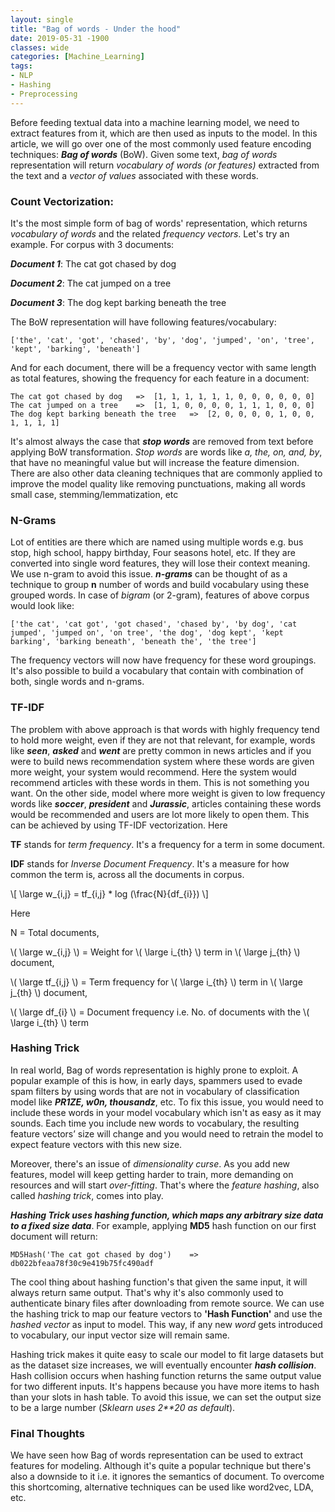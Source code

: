 ```yaml
---
layout: single
title: "Bag of words - Under the hood"
date: 2019-05-31 -1900
classes: wide
categories: [Machine_Learning]
tags:
- NLP
- Hashing
- Preprocessing
---
```


Before feeding textual data into a machine learning model, we need to extract features from it, which are then used as inputs to the model. In this article, we will go over one of the most commonly used feature encoding techniques: ***Bag of words*** (BoW). Given some text, *bag of words* representation will return *vocabulary of words (or features)* extracted from the text and a *vector of values* associated with these words.





### Count Vectorization:

It's the most simple form of bag of words' representation, which returns *vocabulary of words* and the related *frequency vectors*. Let's try an example. For corpus with 3 documents:

***Document 1***:	The cat got chased by dog

***Document 2***:	The cat jumped on a tree

***Document 3***:	The dog kept barking beneath the tree



The BoW representation will have following features/vocabulary:

```
['the', 'cat', 'got', 'chased', 'by', 'dog', 'jumped', 'on', 'tree', 'kept', 'barking', 'beneath']
```

And for each document, there will be a frequency vector with same length as total features, showing the frequency for each feature in a document:

```
The cat got chased by dog	=>	[1, 1, 1, 1, 1, 1, 0, 0, 0, 0, 0, 0]
The cat jumped on a tree	=>	[1, 1, 0, 0, 0, 0, 1, 1, 1, 0, 0, 0]
The dog kept barking beneath the tree	=>	[2, 0, 0, 0, 0, 1, 0, 0, 1, 1, 1, 1]
```



It's almost always the case that ***stop words*** are removed from text before applying BoW transformation. *Stop words* are words like *a, the, on, and, by*, that have no meaningful value but will increase the feature dimension.  There are also other data cleaning techniques that are commonly applied to improve the model quality like removing punctuations, making all words small case, stemming/lemmatization, etc





### N-Grams

Lot of entities are there which are named using multiple words e.g. bus stop, high school, happy birthday, Four seasons hotel, etc. If they are converted into single word features, they will lose their context meaning. We use n-gram to avoid this issue. ***n-grams*** can be thought of as a technique to group **n** number of words and build vocabulary using these grouped words. In case of *bigram* (or 2-gram), features of above corpus would look like:

```
['the cat', 'cat got', 'got chased', 'chased by', 'by dog', 'cat jumped', 'jumped on', 'on tree', 'the dog', 'dog kept', 'kept barking', 'barking beneath', 'beneath the', 'the tree']
```



The frequency vectors will now have frequency for these word groupings. It's also possible to build a vocabulary that contain with combination of both, single words and n-grams.





### TF-IDF

The problem with above approach is that words with highly frequency tend to hold more weight, even if they are not that relevant, for example, words like ***seen***, ***asked*** and ***went*** are pretty common in news articles and if you were to build news recommendation system where these words are given more weight, your system would recommend. Here the system would recommend articles with these words in them. This is not something you want. On the other side, model where more weight is given to low frequency words like ***soccer***, ***president*** and ***Jurassic***, articles containing these words would be recommended and users are lot more likely to open them. This can be achieved by using TF-IDF vectorization. Here

**TF** stands for *term frequency*. It's a frequency for a term in some document.

**IDF** stands for *Inverse Document Frequency*. It's a measure for how common the term is, across all the documents in corpus.


\\[
\large w_{i,j} =  tf_{i,j} * log (\frac{N}{df_{i}})
\\]

Here 

N = Total documents,

\\( \large w_{i,j} \\)  = Weight for \\( \large i_{th} \\) term in \\( \large j_{th} \\) document,

\\( \large tf_{i,j} \\) = Term frequency for \\( \large i_{th} \\) term in \\( \large j_{th} \\) document,

\\( \large df_{i} \\)   = Document frequency i.e. No. of documents with the \\( \large i_{th} \\) term








### Hashing Trick

In real world, Bag of words representation is highly prone to exploit. A popular example of this is how, in early days, spammers used to evade spam filters by using words that are not in vocabulary of classification model like ***PR1ZE, w0n, thousandz***, etc. To fix this issue, you would need to include these words in your model vocabulary which isn't as easy as it may sounds. Each time you include new words to vocabulary, the resulting feature vectors’ size will change and you would need to retrain the model to expect feature vectors with this new size. 

Moreover, there's an issue of *dimensionality curse*. As you add new features, model will keep getting harder to train, more demanding on resources and will start *over-fitting*. That's where the *feature hashing*, also called *hashing trick*, comes into play. 

***Hashing Trick uses hashing function, which maps any arbitrary size data to a fixed size data***. For example, applying **MD5** hash function on our first document will return:

```
MD5Hash('The cat got chased by dog')	=>	db022bfeaa78f30c9e419b75fc490adf
```



The cool thing about hashing function's that given the same input, it will always return same output. That's why it's also commonly used to authenticate binary files after downloading from remote source. We can use the hashing trick to map our feature vectors to **'Hash Function'** and use the *hashed vector* as input to model. This way, if any new *word* gets introduced to vocabulary, our input vector size will remain same.

Hashing trick makes it quite easy to scale our model to fit large datasets but as the dataset size increases, we will eventually encounter ***hash collision***. Hash collision occurs when hashing function returns the same output value for two different inputs. It's happens because you have more items to hash than your slots in hash table. To avoid this issue, we can set the output size to be a large number (*Sklearn uses 2**20 as default*).





### Final Thoughts

We have seen how Bag of words representation can be used to extract features for modeling. Although it's quite a popular technique but there's also a downside to it i.e. it ignores the semantics of document. To overcome this shortcoming, alternative techniques can be used like word2vec, LDA, etc.
